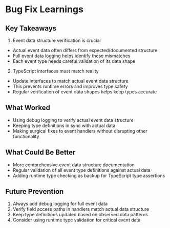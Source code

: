 # Bug Fix Learnings

## Key Takeaways

1. Event data structure verification is crucial
- Actual event data often differs from expected/documented structure
- Full event data logging helps identify these mismatches
- Each event type needs careful validation of its data shape

2. TypeScript interfaces must match reality
- Update interfaces to match actual event data structure
- This prevents runtime errors and improves type safety
- Regular verification of event data shapes helps keep types accurate

## What Worked
- Using debug logging to verify actual event data structure
- Keeping type definitions in sync with actual data
- Making surgical fixes to event handlers without disrupting other functionality

## What Could Be Better
- More comprehensive event data structure documentation
- Regular validation of all event type definitions against actual data
- Adding runtime type checking as backup for TypeScript type assertions

## Future Prevention
1. Always add debug logging for full event data
2. Verify field access paths in handlers match actual data structure
3. Keep type definitions updated based on observed data patterns
4. Consider using runtime type validation for critical event data